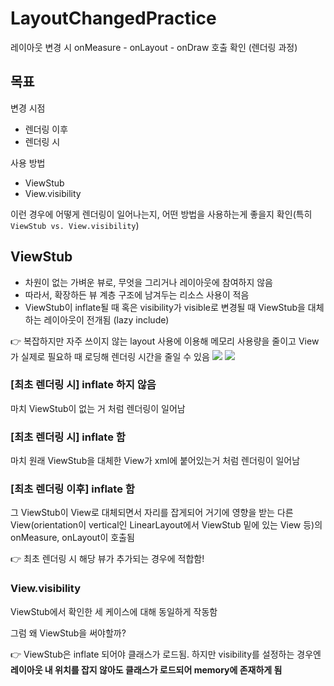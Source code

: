 # LayoutChangedPractice
레이아웃 변경 시 onMeasure - onLayout - onDraw 호출 확인 (렌더링 과정)

## 목표
변경 시점
- 렌더링 이후
- 렌더링 시

사용 방법
- ViewStub
- View.visibility

이런 경우에 어떻게 렌더링이 일어나는지, 어떤 방법을 사용하는게 좋을지 확인(특히 `ViewStub vs. View.visibility`)

## ViewStub
- 차원이 없는 가벼운 뷰로, 무엇을 그리거나 레이아웃에 참여하지 않음
- 따라서, 확장하든 뷰 계층 구조에 남겨두는 리소스 사용이 적음
- ViewStub이 inflate될 때 혹은 visibility가 visible로 변경될 때 ViewStub을 대체하는 레이아웃이 전개됨 (lazy include)

👉 복잡하지만 자주 쓰이지 않는 layout 사용에 이용해 메모리 사용량을 줄이고 View가 실제로 필요하 때 로딩해 렌더링 시간을 줄일 수 있음
![](https://images.velog.io/images/cchloe2311/post/98f32a2a-12de-422d-8f4f-e6cab343cddd/image.png)
![](https://images.velog.io/images/cchloe2311/post/daad5c50-87f1-4c44-bcc3-665af63a1b98/image.png)

### [최초 렌더링 시] inflate 하지 않음
마치 ViewStub이 없는 거 처럼 렌더링이 일어남
### [최초 렌더링 시] inflate 함
마치 원래 ViewStub을 대체한 View가 xml에 붙어있는거 처럼 렌더링이 일어남
### [최초 렌더링 이후] inflate 함
그 ViewStub이 View로 대체되면서 자리를 잡게되어 거기에 영향을 받는 다른 View(orientation이 vertical인 LinearLayout에서 ViewStub 밑에 있는 View 등)의 onMeasure, onLayout이 호출됨

👉 최초 렌더링 시 해당 뷰가 추가되는 경우에 적합함!
### View.visibility
ViewStub에서 확인한 세 케이스에 대해 동일하게 작동함

그럼 왜 ViewStub을 써야할까?

👉 ViewStub은 inflate 되어야 클래스가 로드됨. 하지만 visibility를 설정하는 경우엔 **레이아웃 내 위치를 잡지 않아도 클래스가 로드되어 memory에 존재하게 됨**
